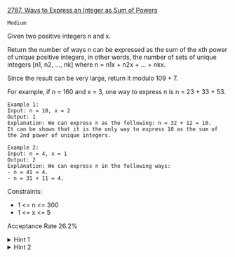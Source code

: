 [2787. Ways to Express an Integer as Sum of Powers](https://leetcode.com/problems/ways-to-express-an-integer-as-sum-of-powers/description/)

`Medium`

Given two positive integers n and x.

Return the number of ways n can be expressed as the sum of the xth power of unique positive integers, in other words, the number of sets of unique integers [n1, n2, ..., nk] where n = n1x + n2x + ... + nkx.

Since the result can be very large, return it modulo 109 + 7.

For example, if n = 160 and x = 3, one way to express n is n = 23 + 33 + 53.

```
Example 1:
Input: n = 10, x = 2
Output: 1
Explanation: We can express n as the following: n = 32 + 12 = 10.
It can be shown that it is the only way to express 10 as the sum of the 2nd power of unique integers.

Example 2:
Input: n = 4, x = 1
Output: 2
Explanation: We can express n in the following ways:
- n = 41 = 4.
- n = 31 + 11 = 4.
``` 

Constraints:

- 1 <= n <= 300
- 1 <= x <= 5

Acceptance Rate
26.2%

<details>
<summary>Hint 1</summary>

You can use dynamic programming, where dp[k][j] represents the number of ways to express k as the sum of the x-th power of unique positive integers such that the biggest possible number we use is j.

</details>

<details>
<summary>Hint 2</summary>

To calculate dp[k][j], you can iterate over the numbers smaller than j and try to use each one as a power of x to make our sum k.

</details>